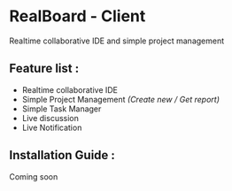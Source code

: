 # RealBoard - Client #
Realtime collaborative IDE and simple project management

## Feature list :
* Realtime collaborative IDE
* Simple Project Management *(Create new / Get report)*
* Simple Task Manager
* Live discussion
* Live Notification

## Installation Guide :
Coming soon
